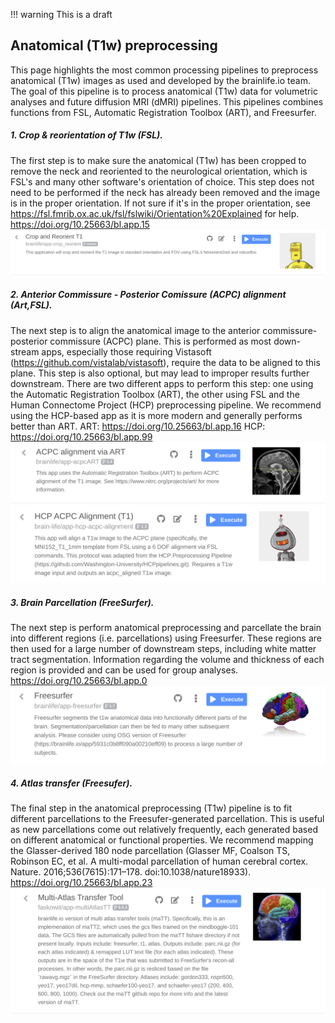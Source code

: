 !!! warning
    This is a draft

## Anatomical (T1w) preprocessing
This page highlights the most common processing pipelines to preprocess anatomical (T1w) images as used and developed by the brainlife.io team. The goal of this pipeline is to process anatomical (T1w) data for volumetric analyses and future diffusion MRI (dMRI) pipelines. This pipelines combines functions from FSL, Automatic Registration Toolbox (ART), and Freesurfer.

##### 1. Crop & reorientation of T1w (FSL).
The first step is to make sure the anatomical (T1w) has been cropped to remove the neck and reoriented to the neurological orientation, which is FSL's and many other software's orientation of choice. This step does not need to be performed if the neck has already been removed and the image is in the proper orientation. If not sure if it's in the proper orientation, see https://fsl.fmrib.ox.ac.uk/fsl/fslwiki/Orientation%20Explained for help.
https://doi.org/10.25663/bl.app.15
![crop-reorient](/docs/img/app.crop-reorient.bl.header.png)

##### 2. Anterior Commissure - Posterior Comissure (ACPC) alignment (Art,FSL).
The next step is to align the anatomical image to the anterior commissure-posterior commissure (ACPC) plane. This is performed as most down-stream apps, especially those requiring Vistasoft (https://github.com/vistalab/vistasoft), require the data to be aligned to this plane. This step is also optional, but may lead to improper results further downstream. There are two different apps to perform this step: one using the Automatic Registration Toolbox (ART), the other using FSL and the Human Connectome Project (HCP) preprocessing pipeline. We recommend using the HCP-based app as it is more modern and generally performs better than ART.
ART: https://doi.org/10.25663/bl.app.16
HCP: https://doi.org/10.25663/bl.app.99
![art](/docs/img/app.art.bl.header.png)
![hcp-acpc](/docs/img/app.hcp-acpc.bl.header.png)

##### 3. Brain Parcellation (FreeSurfer).
The next step is perform anatomical preprocessing and parcellate the brain into different regions (i.e. parcellations) using Freesurfer. These regions are then used for a large number of downstream steps, including white matter tract segmentation. Information regarding the volume and thickness of each region is provided and can be used for group analyses.
https://doi.org/10.25663/bl.app.0
![freesurfer](/docs/img/app.freesurfer.bl.header.png)

##### 4. Atlas transfer (Freesufer).
The final step in the anatomical preprocessing (T1w) pipeline is to fit different parcellations to the Freesufer-generated parcellation. This is useful as new parcellations come out relatively frequently, each generated based on different anatomical or functional properties. We recommend mapping the Glasser-derived 180 node parcellation (Glasser MF, Coalson TS, Robinson EC, et al. A multi-modal parcellation of human cerebral cortex. Nature. 2016;536(7615):171–178. doi:10.1038/nature18933).
https://doi.org/10.25663/bl.app.23
![matt](/docs/img/app.matt.bl.header.png)
